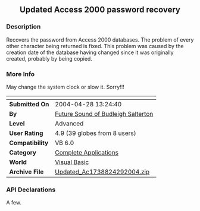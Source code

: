 ﻿<div align="center">

## Updated Access 2000 password recovery


</div>

### Description

Recovers the password from Access 2000 databases. The problem of every other character being returned is fixed. This problem was caused by the creation date of the database having changed since it was originally created, probably by being copied.
 
### More Info
 
May change the system clock or slow it. Sorry!!!


<span>             |<span>
---                |---
**Submitted On**   |2004-04-28 13:24:40
**By**             |[Future Sound of Budleigh Salterton](https://github.com/Planet-Source-Code/PSCIndex/blob/master/ByAuthor/future-sound-of-budleigh-salterton.md)
**Level**          |Advanced
**User Rating**    |4.9 (39 globes from 8 users)
**Compatibility**  |VB 6\.0
**Category**       |[Complete Applications](https://github.com/Planet-Source-Code/PSCIndex/blob/master/ByCategory/complete-applications__1-27.md)
**World**          |[Visual Basic](https://github.com/Planet-Source-Code/PSCIndex/blob/master/ByWorld/visual-basic.md)
**Archive File**   |[Updated\_Ac1738824292004\.zip](https://github.com/Planet-Source-Code/future-sound-of-budleigh-salterton-updated-access-2000-password-recovery__1-53461/archive/master.zip)

### API Declarations

A few.





